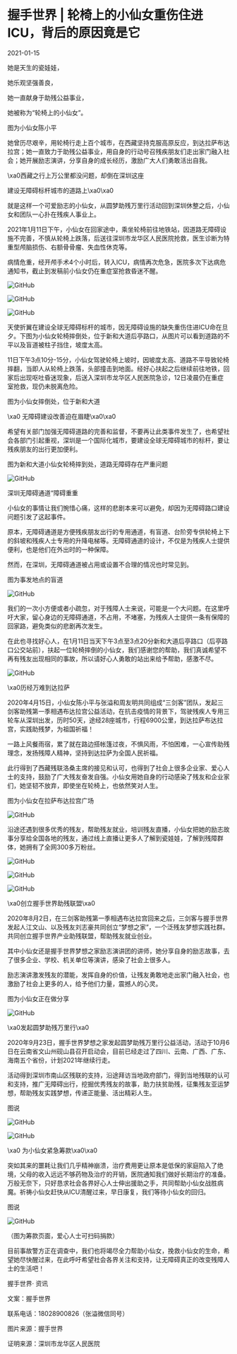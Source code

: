 # 握手世界 | 轮椅上的小仙女重伤住进ICU，背后的原因竟是它

2021-01-15

她是天生的瓷娃娃，

她乐观坚强善良，

她一直献身于助残公益事业，

她被称为“轮椅上的小仙女”。

图为小仙女陈小平

她曾历尽艰辛，用轮椅行走上百个城市，在西藏坚持克服高原反应，到达拉萨布达拉宫；她一直致力于助残公益事业，用自身的行动号召残疾朋友们走出家门融入社会；她开展励志演讲，分享自身的成长经历，激励广大人们勇敢活出自我。

\xa0西藏之行上万公里都没问题，却倒在深圳这座

建设无障碍标杆城市的道路上\xa0\xa0

就是这样一个可爱励志的小仙女，从圆梦助残万里行活动回到深圳休整之后，小仙女和团队一心扑在残疾人事业上。

2021年1月11日下午，小仙女在回家途中，乘坐轮椅前往地铁站，因道路无障碍设施不完善，不慎从轮椅上跌落，后送往深圳市龙华区人民医院抢救，医生诊断为特重型颅脑损伤、右额骨骨瘤、失血性休克等。

病情危重，经开颅手术4个小时后，转入ICU，病情再次危急，医院多次下达病危通知书，截止到发稿前小仙女仍在重症室抢救昏迷不醒。

![GitHub](https://chinadigitaltimes.net/chinese/files/2021/01/post-661553-6001a0f4a49a3.)

![GitHub](https://chinadigitaltimes.net/chinese/files/2021/01/post-661553-6001a0f6a4ddf.)

![GitHub](https://chinadigitaltimes.net/chinese/files/2021/01/post-661553-6001a0f8ab07c.)

天使折翼在建设全球无障碍标杆的城市，因无障碍设施的缺失重伤住进ICU命在旦夕。下图为小仙女轮椅摔倒处，位于新和大道后亭路口，从图片可以看到道路的不平以及盲道被柱子挡住，坡度太高。

11日下午3点10分-15分，小仙女驾驶轮椅上坡时，因坡度太高、道路不平导致轮椅摔翻，当即人从轮椅上跌落，头部撞击到地面。经好心扶起之后继续前往地铁，回家后出现呕吐昏迷现象，后送入深圳市龙华区人民医院急诊，12日凌晨仍在重症室抢救，现仍未脱离危险。

图为小仙女摔倒处，位于新和大道

\xa0 无障碍建设改善迫在眉睫\xa0\xa0

希望有关部门加强无障碍道路的完善和监督，不要再让此类事件发生了，也希望社会各部门引起重视，深圳是一个国际化城市，要建设全球无障碍城市的标杆，要让残疾朋友的出行更加便利。

图为新和大道小仙女轮椅摔到处，道路无障碍存在严重问题

![GitHub](https://chinadigitaltimes.net/chinese/files/2021/01/post-661553-6001a100d4c0d.)

深圳无障碍通道“障碍重重

小仙女的事情让我们惋惜心痛，这样的悲剧本来可以避免，却因为无障碍路口建设问题引发了这起事件。

原本，无障碍通道是方便残疾朋友出行的专用通道，有盲道、台阶旁专供轮椅上下的斜坡和残疾人士专用的升降电梯等。无障碍通道的设计，不仅是为残疾人士提供便利，也是他们在外出时的一种保障。

然而，在深圳，无障碍通道被占用或设置不合理的情况也时常见到。

图为事发地点的盲道

![GitHub](https://chinadigitaltimes.net/chinese/files/2021/01/post-661553-6001a1062b05d.)

我们的一次小方便或者小疏忽，对于残障人士来说，可能是一个大问题。在这里呼吁大家，留心身边的无障碍通道，不占用，不堵塞，为残疾人士提供一条有保障的回家路，避免类似的悲剧再次发生。

在此也寻找好心人，在1月11日当天下午3点至3点20分新和大道后亭路口（后亭路口公交站前），扶起一位轮椅摔倒的小仙女，我们感谢您的帮助，我们真诚希望不再有残友出现相同的事故，所以请好心人勇敢的站出来给予帮助，感激不尽。

![GitHub](https://chinadigitaltimes.net/chinese/files/2021/01/post-661553-6001a108ca3ff.)

\xa0历经万难到达拉萨

2020年4月15日，小仙女陈小平与张溢和周友明共同组成“三剑客”团队，发起三剑客助残第一季相遇布达拉宫公益活动，在抗击疫情的背景下，驾驶残疾人专用三轮车从深圳出发，历时50天，途经28座城市，行程6900公里，到达拉萨布达拉宫，实践助残梦，为祖国祈福！

一路上风餐雨宿，累了就在路边搭帐篷过夜，不惧风雨，不怕困难，一心宣传助残理念，发扬残障人精神，坚持到达拉萨为全国人民祈福。

此行得到了西藏残联洛桑主席的接见和认可，也得到了社会上很多企业家、爱心人士的支持，鼓励了广大残友奋发自强。小仙女用她自身的行动感染了残友和企业家们，她坚韧不放弃，即使坐在轮椅上，也依然笑对人生。

图为小仙女在拉萨布达拉宫广场

![GitHub](https://chinadigitaltimes.net/chinese/files/2021/01/post-661553-6001a10d8b131.)

沿途还遇到很多优秀的残友，帮助残友就业，培训残友直播，小仙女把她的励志故事分享给全国各地的残友，通过线上直播让更多人了解到瓷娃娃，了解到残障群体，她拥有了全网300多万粉丝。

![GitHub](https://chinadigitaltimes.net/chinese/files/2021/01/post-661553-6001a11001df7.)

![GitHub](https://chinadigitaltimes.net/chinese/files/2021/01/post-661553-6001a11001df7.)

![GitHub](https://chinadigitaltimes.net/chinese/files/2021/01/post-661553-6001a1125ca2a.)

\xa0创立握手世界助残联盟\xa0

2020年8月2日，在三剑客助残第一季相遇布达拉宫回来之后，三剑客与握手世界发起人江文山、以及残友刘志豪共同创立“梦想之家”，一个泛残友梦想实践社群。共同创立握手世界产业助残联盟，帮助残友就业创业。

其中小仙女还是握手世界梦想之家励志演讲团的讲师，她分享自身的励志故事，去了很多企业、学校、机关单位等演讲，感染了社会上很多人。

励志演讲激发残友的潜能，发挥自身的价值，让残友勇敢地走出家门融入社会，也激励了社会上更多的人，给予他们力量，震撼人的心灵。

图为小仙女正在做分享

![GitHub](https://chinadigitaltimes.net/chinese/files/2021/01/post-661553-6001a116c1533.)

\xa0发起圆梦助残万里行\xa0

2020年9月23日，握手世界梦想之家发起圆梦助残万里行公益活动，活动于10月6日在云南省文山州砚山县召开启动会，目前已经走过了四川、云南、广西、广东、海南五个省份，计划2021年继续行走。

活动得到深圳市南山区残联的支持，沿途拜访当地政府部门，得到当地残联的认可和支持，推广无障碍出行，挖掘优秀残友的故事，助力扶贫助残，征集残友亚运梦想，帮助残友实践梦想，传递正能量、活出精彩人生。

图说

![GitHub](https://chinadigitaltimes.net/chinese/files/2021/01/post-661553-6001a98567cf1.)

![GitHub](https://chinadigitaltimes.net/chinese/files/2021/01/post-661553-6001a11c1ed4e.)

\xa0 为小仙女紧急筹款\xa0\xa0

突如其来的噩耗让我们几乎精神崩溃，治疗费用更让原本是低保的家庭陷入了绝境，父母的收入远远不够药物及治疗的开销，医院通知我们做好长期治疗的准备。万般无奈下，只好恳求社会各界好心人士伸出援助之手，共同帮助小仙女战胜病魔。祈祷小仙女赶快从ICU清醒过来，早日康复，我们等待小仙女的回归。

图说

![GitHub](https://chinadigitaltimes.net/chinese/files/2021/01/post-661553-6001a12062dd7.png)

（图为筹款页面，爱心人士可扫码捐款）

目前事故警方正在调查中，我们也将竭尽全力帮助小仙女，挽救小仙女的生命，希望她尽快醒过来，在此呼吁希望社会各界关注和支持，让无障碍真正的改变残障人士的生活吧！

握手世界· 资讯

文案：握手世界

联系电话：18028900826（张溢微信同号）

图片来源：握手世界

证明来源：深圳市龙华区人民医院

